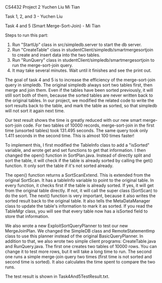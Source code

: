 CS4432 Project 2
Yuchen Liu
Mi Tian

Task 1, 2, and 3 - Yuchen Liu



Task 4 and 5 (Smart Merge-Sort-Join) - Mi Tian

Steps to run this part:
1. Run "StartUp" class in src/simpledb.server to start the db server.
2. Run "CreateTable" class in studentClient/simpledb/smartmergesortjoin to create and insert data into the two tables.
3. Run "RunQuery" class in studentClient/simpledb/smartmergesortjoin to run the merge-sort-join query.
4. It may take several minutes. Wait until it finishes and see the print out.

The goal of task 4 and 5 is to increase the efficiency of the merge-sort-join query in simpledb. The original simpledb always sort two tables first, then merge and join them. Even if the tables have been sorted previously, it will still sort both of them, because the sorted tables are never written back to the original tables. In our project, we modified the related code to write the sort results back to the table, and mark the table as sorted, so that simpledb will not sort it again next time. 

Our test result shows the time is greatly reduced with our new smart merge-sort-join code. For two tables of 10000 records, merge-sort-join in the first time (unsorted tables) took 131.495 seconds. The same query took only 1.411 seconds in the second time. This is almost 100 times faster!

To implement this, I first modified the TableInfo class to add a "isSorted" variable, and wrote get and set functions to get that information. I then changed the open() function in SortPlan.java. Instead of directly split and sort the table, it will check if the table is already sorted by calling the get() function. It only sort the table if it's not sorted already.

The open() function returns a SortScanExtend. This is extended from the original SortScan. It has a tableInfo variable to point to the original table. In every function, it checks first if the table is already sorted. If yes, it will get from the original table directly. If not, it will call the super class (SortScan) to do the sort. The next() function is very important, because it also writes the sorted result back to the original table. It also tells the MetaDataManager class to update the table's information to mark it as sorted. If you read the TableMgr class, you will see that every table now has a isSorted field to store that information.

We also wrote a new ExploitSortQueryPlanner to test our new MergeJoinPlan. We changed the SimpleDB class and RemoteStatementImp class to use this planner instead of the original BasicQueryPlanner. In addition to that, we also wrote two simple client programs: CreateTable.java and RunQuery.java. The first one creates two tables of 10000 rows. You can change it to test more rows, but it will take a long time to run. The second one runs a simple merge-join query two times (first time is not sorted and second time is sorted). It also calculates the time spent to compare the two runs.

The test result is shown in Task4And5TestResult.txt.